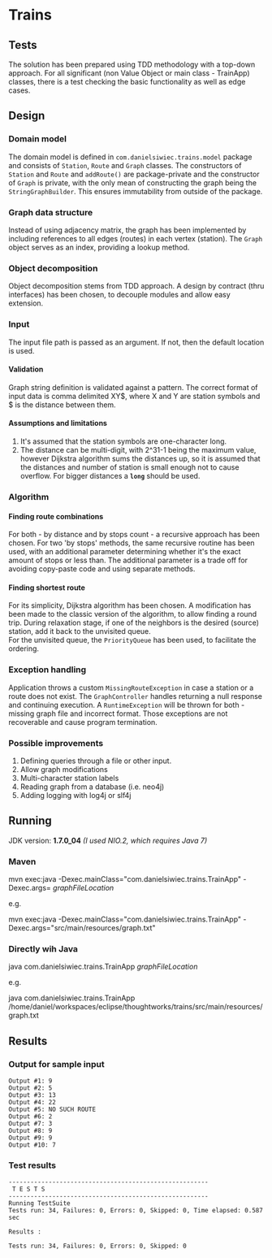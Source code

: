 Trains
====================

Tests
------
The solution has been prepared using TDD methodology with a top-down approach. For all significant (non Value Object or main class - TrainApp) classes,
 there is a test checking the basic functionality as well as edge cases.

Design
---------

### Domain model
The domain model is defined in `com.danielsiwiec.trains.model` package and consists of `Station`, `Route` and `Graph` classes. 
The constructors of `Station` and `Route` and `addRoute()` are package-private and the constructor of `Graph` is private, with the only
mean of constructing the graph being the `StringGraphBuilder`. This ensures immutability from outside of the package. 


### Graph data structure
Instead of using adjacency matrix, the graph has been implemented by including references to all edges (routes) in each vertex (station).
The `Graph` object serves as an index, providing a lookup method.

### Object decomposition
Object decomposition stems from TDD approach. A design by contract (thru interfaces) has been chosen, to decouple modules and allow easy
 extension.

### Input
The input file path is passed as an argument. If not, then the default location is used.

#### Validation
Graph string definition is validated against a pattern. The correct format of input data is comma delimited XY$, where X and Y are station symbols
 and $ is the distance between them.

#### Assumptions and limitations

1. It's assumed that the station symbols are one-character long. 
2. The distance can be multi-digit, with 2^31-1 being the maximum value, however Dijkstra algorithm sums the distances up, so it is
 assumed that the distances and number of station is small enough not to cause overflow. For bigger distances a **`long`** should be used.

### Algorithm

#### Finding route combinations

For both - by distance and by stops count - a recursive approach has been chosen. For two 'by stops' methods, the same recursive 
routine has been used, with an additional parameter determining whether it's the exact
amount of stops or less than. The additional parameter is a trade off for avoiding copy-paste code and using separate methods.

#### Finding shortest route

For its simplicity, Dijkstra algorithm has been chosen. A modification has been made to the classic version of the algorithm, to allow finding
a round trip. During relaxation stage, if one of the neighbors is the desired (source) station, add it back to the unvisited queue.  
For the unvisited queue, the `PriorityQueue` has been used, to facilitate the ordering. 

### Exception handling

Application throws a custom `MissingRouteException` in case a station or a route does not exist. The `GraphController` handles returning a
null response and continuing execution. A `RuntimeException` will be thrown for both - missing graph file and incorrect format. Those exceptions
are not recoverable and cause program termination.  

### Possible improvements

1. Defining queries through a file or other input.
2. Allow graph modifications
3. Multi-character station labels
4. Reading graph from a database (i.e. neo4j)
5. Adding logging with log4j or slf4j

Running
---------------------
JDK version: **1.7.0\_04**	 _(I used NIO.2, which requires Java 7)_

### Maven
mvn exec:java -Dexec.mainClass="com.danielsiwiec.trains.TrainApp" -Dexec.args= _graphFileLocation_

e.g.

mvn exec:java -Dexec.mainClass="com.danielsiwiec.trains.TrainApp" -Dexec.args="src/main/resources/graph.txt"

### Directly wih Java
java com.danielsiwiec.trains.TrainApp _graphFileLocation_

e.g.

java com.danielsiwiec.trains.TrainApp /home/daniel/workspaces/eclipse/thoughtworks/trains/src/main/resources/graph.txt


Results
--------

### Output for sample input
	Output #1: 9
	Output #2: 5
	Output #3: 13
	Output #4: 22
	Output #5: NO SUCH ROUTE
	Output #6: 2
	Output #7: 3
	Output #8: 9
	Output #9: 9
	Output #10: 7

### Test results
	-------------------------------------------------------
	 T E S T S
	-------------------------------------------------------
	Running TestSuite
	Tests run: 34, Failures: 0, Errors: 0, Skipped: 0, Time elapsed: 0.587 sec
	
	Results :
	
	Tests run: 34, Failures: 0, Errors: 0, Skipped: 0